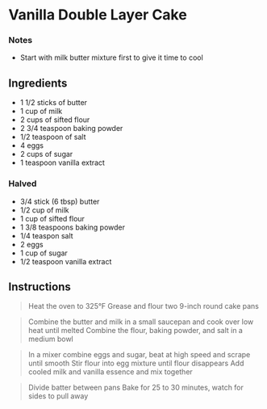 # Vanilla Double Layer Cake

### Notes

- Start with milk butter mixture first to give it time to cool

## Ingredients

- 1 1/2 sticks of butter
- 1 cup of milk
- 2 cups of sifted flour
- 2 3/4 teaspoon baking powder
- 1/2 teaspoon of salt
- 4 eggs
- 2 cups of sugar
- 1 teaspoon vanilla extract

### Halved

- 3/4 stick (6 tbsp) butter
- 1/2 cup of milk
- 1 cup of sifted flour
- 1 3/8 teaspoons baking powder
- 1/4 teaspon salt
- 2 eggs
- 1 cup of sugar
- 1/2 teaspoon vanilla extract

## Instructions

> Heat the oven to 325°F
> Grease and flour two 9-inch round cake pans   

> Combine the butter and milk in a small saucepan and cook over low heat until melted
> Combine the flour, baking powder, and salt in a medium bowl   

> In a mixer combine eggs and sugar, beat at high speed and scrape until smooth
> Stir flour into egg mixture until flour disappears
> Add cooled milk and vanilla essence and mix together  

> Divide batter between pans
> Bake for 25 to 30 minutes, watch for sides to pull away 
